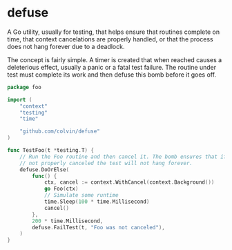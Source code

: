 # defuse

A Go utility, usually for testing, that helps ensure that routines complete on
time, that context cancelations are properly handled, or that the process does
not hang forever due to a deadlock.

The concept is fairly simple. A timer is created that when reached causes a
deleterious effect, usually a panic or a fatal test failure. The routine under
test must complete its work and then defuse this bomb before it goes off.

```go
package foo

import (
	"context"
	"testing"
	"time"

	"github.com/colvin/defuse"
)

func TestFoo(t *testing.T) {
	// Run the Foo routine and then cancel it. The bomb ensures that if Foo is
	// not properly canceled the test will not hang forever.
	defuse.DoOrElse(
		func() {
			ctx, cancel := context.WithCancel(context.Background())
			go Foo(ctx)
			// Simulate some runtime
			time.Sleep(100 * time.Millisecond)
			cancel()
		},
		200 * time.Millisecond,
		defuse.FailTest(t, "Foo was not canceled"),
	)
}
```
